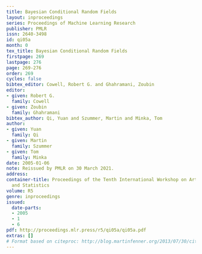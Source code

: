 ```yaml
---
title: Bayesian Conditional Random Fields
layout: inproceedings
series: Proceedings of Machine Learning Research
publisher: PMLR
issn: 2640-3498
id: qi05a
month: 0
tex_title: Bayesian Conditional Random Fields
firstpage: 269
lastpage: 276
page: 269-276
order: 269
cycles: false
bibtex_editor: Cowell, Robert G. and Ghahramani, Zoubin
editor:
- given: Robert G.
  family: Cowell
- given: Zoubin
  family: Ghahramani
bibtex_author: Qi, Yuan and Szummer, Martin and Minka, Tom
author:
- given: Yuan
  family: Qi
- given: Martin
  family: Szummer
- given: Tom
  family: Minka
date: 2005-01-06
note: Reissued by PMLR on 30 March 2021.
address:
container-title: Proceedings of the Tenth International Workshop on Artificial Intelligence
  and Statistics
volume: R5
genre: inproceedings
issued:
  date-parts:
  - 2005
  - 1
  - 6
pdf: http://proceedings.mlr.press/r5/qi05a/qi05a.pdf
extras: []
# Format based on citeproc: http://blog.martinfenner.org/2013/07/30/citeproc-yaml-for-bibliographies/
---
```

